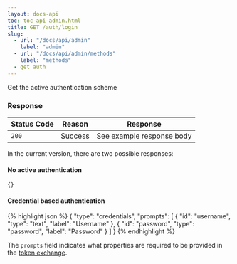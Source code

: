 ```yaml
---
layout: docs-api
toc: toc-api-admin.html
title: GET /auth/login
slug:
  - url: "/docs/api/admin"
    label: "admin"
  - url: "/docs/api/admin/methods"
    label: "methods"
  - get auth
---
```

Get the active authentication scheme

### Response

Status Code | Reason         | Response
------------|----------------|--------------
`200`       | Success        | See example response body

In the current version, there are two possible responses:

#### No active authentication

    {}

#### Credential based authentication

{% highlight json %}
{
  "type": "credentials",
  "prompts": [
    {
      "id": "username",
      "type": "text",
      "label": "Username"
    },
    {
      "id": "password",
      "type": "password",
      "label": "Password"
    }
  ]
}
{% endhighlight %}

The `prompts` field indicates what properties are required to be provided in the
[token exchange](../../../post/auth/token).
